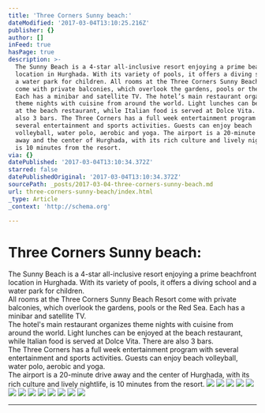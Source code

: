 ```yaml
---
title: 'Three Corners Sunny beach:'
dateModified: '2017-03-04T13:10:25.216Z'
publisher: {}
author: []
inFeed: true
hasPage: true
description: >-
  The Sunny Beach is a 4-star all-inclusive resort enjoying a prime beachfront
  location in Hurghada. With its variety of pools, it offers a diving school and
  a water park for children. All rooms at the Three Corners Sunny Beach Resort
  come with private balconies, which overlook the gardens, pools or the Red Sea.
  Each has a minibar and satellite TV. The hotel’s main restaurant organizes
  theme nights with cuisine from around the world. Light lunches can be enjoyed
  at the beach restaurant, while Italian food is served at Dolce Vita. There are
  also 3 bars. The Three Corners has a full week entertainment program with
  several entertainment and sports activities. Guests can enjoy beach
  volleyball, water polo, aerobic and yoga. The airport is a 20-minute drive
  away and the center of Hurghada, with its rich culture and lively nightlife,
  is 10 minutes from the resort.
via: {}
datePublished: '2017-03-04T13:10:34.372Z'
starred: false
datePublishedOriginal: '2017-03-04T13:10:34.372Z'
sourcePath: _posts/2017-03-04-three-corners-sunny-beach.md
url: three-corners-sunny-beach/index.html
_type: Article
_context: 'http://schema.org'

---
```

# Three Corners Sunny beach:

The Sunny Beach is a 4-star all-inclusive resort enjoying a prime beachfront location in Hurghada. With its variety of pools, it offers a diving school and a water park for children.   
All rooms at the Three Corners Sunny Beach Resort come with private balconies, which overlook the gardens, pools or the Red Sea. Each has a minibar and satellite TV.   
The hotel's main restaurant organizes theme nights with cuisine from around the world. Light lunches can be enjoyed at the beach restaurant, while Italian food is served at Dolce Vita. There are also 3 bars.   
The Three Corners has a full week entertainment program with several entertainment and sports activities. Guests can enjoy beach volleyball, water polo, aerobic and yoga.   
The airport is a 20-minute drive away and the center of Hurghada, with its rich culture and lively nightlife, is 10 minutes from the resort.
![](https://the-grid-user-content.s3-us-west-2.amazonaws.com/6788b655-67e2-499b-a8dc-b599d16c1c60.jpg)
![](https://the-grid-user-content.s3-us-west-2.amazonaws.com/7aed9e78-c0c2-4034-a5c1-5320771352d1.jpg)
![](https://the-grid-user-content.s3-us-west-2.amazonaws.com/bd2663d8-20cf-4ff0-bfa3-5d94e603dcf9.jpg)
![](https://the-grid-user-content.s3-us-west-2.amazonaws.com/746cf8b5-3eaa-409f-a6a2-1ad4e21adf45.jpg)
![](https://the-grid-user-content.s3-us-west-2.amazonaws.com/082280a3-3172-4fb4-aad8-1b0014dffa44.jpg)
![](https://the-grid-user-content.s3-us-west-2.amazonaws.com/d5e1a9f7-7612-4c0c-8664-29f687b0115b.jpg)
![](https://the-grid-user-content.s3-us-west-2.amazonaws.com/812c75f0-3aaf-4372-bb67-8db249400b84.jpg)
![](https://the-grid-user-content.s3-us-west-2.amazonaws.com/2fcf0b10-108f-4e99-bb8f-3f9ce11a3e4e.jpg)
![](https://the-grid-user-content.s3-us-west-2.amazonaws.com/762e53f8-b891-46df-994f-16d81f539520.jpg)
![](https://the-grid-user-content.s3-us-west-2.amazonaws.com/a7502ba3-1fe2-4306-83d1-68219f45cc8e.jpg)
![](https://the-grid-user-content.s3-us-west-2.amazonaws.com/66669cbb-6fbb-4b7c-8535-483e6777f188.jpg)
![](https://the-grid-user-content.s3-us-west-2.amazonaws.com/b610a88d-1274-4c61-8d03-5292d0c87de9.jpg)
![](https://the-grid-user-content.s3-us-west-2.amazonaws.com/e70ebd00-8210-4cd9-a405-eed8c51634e8.jpg)

---